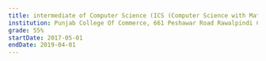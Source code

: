 ```yaml
---
title: intermediate of Computer Science (ICS (Computer Science with Mathematics))
institution: Punjab College Of Commerce, 661 Peshawar Road Rawalpindi Cantt(2833)
grade: 55%
startDate: 2017-05-01
endDate: 2019-04-01
---
```

